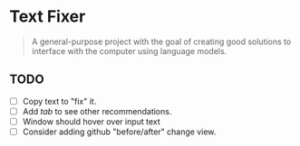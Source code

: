 # Text Fixer
> A general-purpose project with the goal of creating good solutions to interface with the computer using language models.

## TODO
- [ ] Copy text to "fix" it.
- [ ] Add *tab* to see other recommendations.
- [ ] Window should hover over input text
- [ ] Consider adding github "before/after" change view.